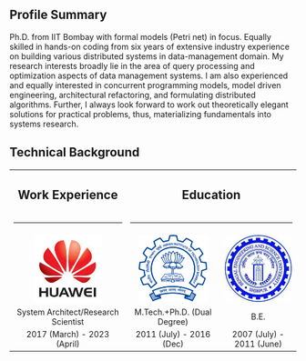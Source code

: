 ## Profile Summary

Ph.D. from IIT Bombay with formal models (Petri net) in focus. Equally skilled in hands-on coding from six years of extensive industry experience on building various distributed systems in data-management domain. My research interests broadly lie in the area of query processing and optimization aspects of data management systems. I am also experienced and equally interested in concurrent programming models, model driven engineering, architectural refactoring, and formulating distributed algorithms. Further, I always look forward to work out theoretically elegant solutions for
practical problems, thus, materializing fundamentals into systems research.

## Technical Background

<style>
  table td {
    border: none !important;
  }
</style>
<table>
  <tbody>
    <tr>
      <td align="center"><h2>Work Experience</h2></td>
      <td align="center" colspan="2"><h2>Education</h2></td>
    </tr> 
    <tr>
      <td align="center"><hr /></td>
      <td align="center" colspan="2"><hr /></td>
    </tr> 
    <tr>
      <td align="center"><img src="huawei2.jpeg" width=120></td>
      <td align="center"><img src="iitb.png" width=120></td>
      <td align="center"><img src="shibpur.jpeg" width=120></td>
    </tr>
      <tr>
      <td align="center">System Architect/Research Scientist</td>
      <td align="center">M.Tech.+Ph.D. (Dual Degree)</td>
      <td align="center">B.E.</td>
    </tr>
    <tr>
      <td align="center">2017 (March) - 2023 (April)</td>
      <td align="center">2011 (July) - 2016 (Dec)</td>
      <td align="center">2007 (July) - 2011 (June)</td>
    </tr>
  </tbody>
</table>
